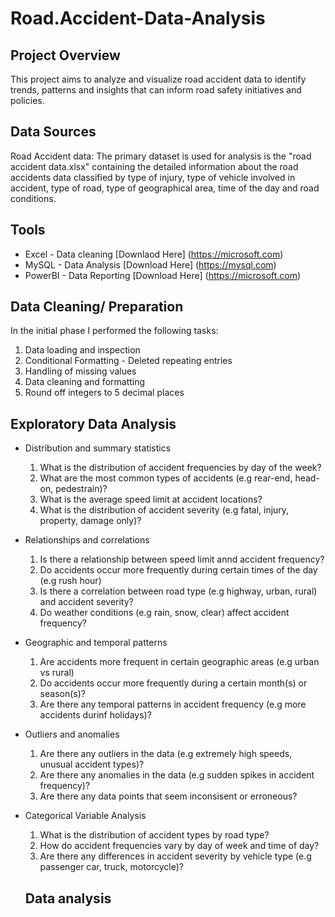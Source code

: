 # Road.Accident-Data-Analysis

## Project Overview
This project aims to analyze and visualize road accident data to identify trends, patterns and insights that can inform road safety initiatives and policies.

## Data Sources
Road Accident data: The primary dataset is used for analysis is the "road accident data.xlsx" containing the detailed information about the road accidents data classified by type of injury, type of vehicle involved in accident, type of road, type of geographical area, time of the day and road conditions.

## Tools
- Excel - Data cleaning [Downlaod Here] (https://microsoft.com)
- MySQL - Data Analysis [Download Here] (https://mysql.com)
- PowerBI - Data Reporting [Download Here] (https://microsoft.com)

## Data Cleaning/ Preparation
In the initial phase I performed the following tasks:
1. Data loading and inspection
2. Conditional Formatting - Deleted repeating entries
3. Handling of missing values
4. Data cleaning and formatting
5. Round off integers to 5 decimal places

## Exploratory Data Analysis
- Distribution and summary statistics
  1. What is the distribution of accident frequencies by day of the week?
  2. What are the most common types of accidents (e.g rear-end, head-on, pedestrain)?
  3. What is the average speed limit at accident locations?
  4. What is the distribution of accident severity (e.g fatal, injury, property, damage only)?

- Relationships and correlations
  1. Is there a relationship between speed limit annd accident frequency?
  2. Do accidents occur more frequently during certain times of the day (e.g rush hour)
  3. Is there a correlation between road type (e.g highway, urban, rural) and accident severity?
  4. Do weather conditions (e.g rain, snow, clear) affect accident frequency?

- Geographic and temporal patterns
  1. Are accidents more frequent in certain geographic areas (e.g urban vs rural)
  2. Do accidents occur more frequently during a certain month(s) or season(s)?
  3. Are there any temporal patterns in accident frequency (e.g more accidents durinf holidays)?
 
- Outliers and anomalies
  1. Are there any outliers in the data (e.g extremely high speeds, unusual accident types)?
  2. Are there any anomalies in the data (e.g sudden spikes in accident frequency)?
  3. Are there any data points that seem inconsisent or erroneous?

- Categorical Variable Analysis
  1. What is the distribution of accident types by road type?
  2. How do accident frequencies vary by day of week and time of day?
  3. Are there any differences in accident severity by vehicle type (e.g passenger car, truck, motorcycle)?

  ## Data analysis
   
 
  
  

